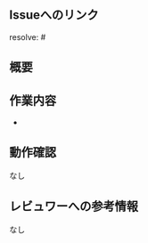 ## Issueへのリンク
<!-- resolve: #Issue番号 -->
resolve: #

## 概要


## 作業内容
- 

## 動作確認
<!-- 必要であれば実施して記載 -->
なし

## レビュワーへの参考情報
<!-- 実装上の懸念点やレビューにおける注意点などがもしあれば記載 -->
なし
